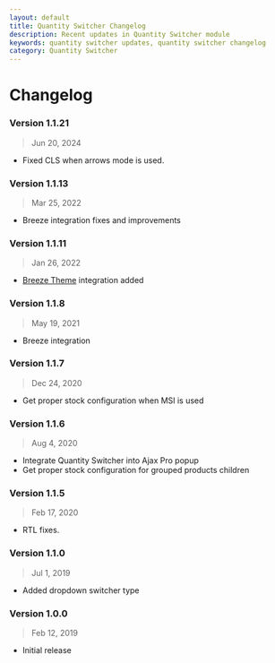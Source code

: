 ```yaml
---
layout: default
title: Quantity Switcher Changelog
description: Recent updates in Quantity Switcher module
keywords: quantity switcher updates, quantity switcher changelog
category: Quantity Switcher
---
```


# Changelog

### Version 1.1.21

> Jun 20, 2024

 -  Fixed CLS when arrows mode is used.

### Version 1.1.13

> Mar 25, 2022

 -  Breeze integration fixes and improvements

### Version 1.1.11

> Jan 26, 2022

 -  [Breeze Theme](https://breezefront.com) integration added

### Version 1.1.8

> May 19, 2021

 -  Breeze integration

### Version 1.1.7

> Dec 24, 2020

 -  Get proper stock configuration when MSI is used

### Version 1.1.6

> Aug 4, 2020

 -  Integrate Quantity Switcher into Ajax Pro popup
 -  Get proper stock configuration for grouped products children

### Version 1.1.5

> Feb 17, 2020

 -  RTL fixes.

### Version 1.1.0

> Jul 1, 2019

 -  Added dropdown switcher type

### Version 1.0.0

> Feb 12, 2019

 -  Initial release
